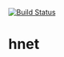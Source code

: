 [![Build Status](https://travis-ci.org/hqpko/hnet.svg?branch=master)](https://travis-ci.org/hqpko/hnet)

# hnet
